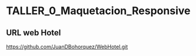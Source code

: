 # TALLER_0_Maquetacion_Responsive

## URL web Hotel  
https://github.com/JuanDBohorquez/WebHotel.git
